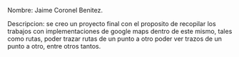 Nombre:
Jaime Coronel Benitez.

Descripcion:
se creo un proyecto final con el proposito de recopilar los trabajos con implementaciones de google maps dentro de este mismo, tales como rutas, poder trazar rutas de un punto a otro
poder ver trazos de un punto a otro, entre otros tantos.

